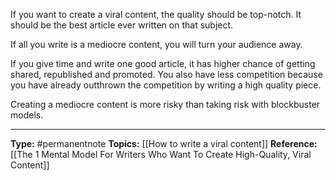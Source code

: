 If you want to create a viral content, the quality should be top-notch. It should be the best article ever written on that subject. 

If all you write is a mediocre content, you will turn your audience away. 

If you give time and write one good article, it has higher chance of getting shared, republished and promoted. You also have less competition because you have already outthrown the competition by writing a high quality piece.

Creating a mediocre content is more risky than taking risk with blockbuster models. 

----
**Type:** #permanentnote 
**Topics:** [[How to write a viral content]]
**Reference:** [[The 1 Mental Model For Writers Who Want To Create High-Quality, Viral Content]]

